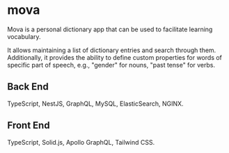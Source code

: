 # mova

Mova is a personal dictionary app that can be used to facilitate learning vocabulary.

It allows maintaining a list of dictionary entries and search through them. Additionally, it provides the ability to define custom properties for words of specific part of speech, e.g., "gender" for nouns, "past tense" for verbs.

## Back End
TypeScript, NestJS, GraphQL, MySQL, ElasticSearch, NGINX.

## Front End
TypeScript, Solid.js, Apollo GraphQL, Tailwind CSS.
